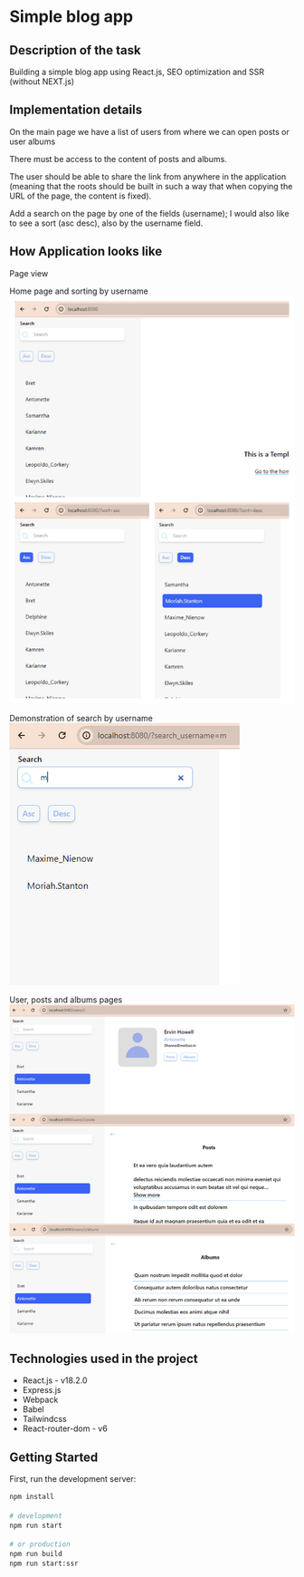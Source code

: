 # Simple blog app

## Description of the task

Building a simple blog app using React.js, SEO optimization and SSR (without NEXT.js)

## Implementation details

On the main page we have a list of users from where we can open posts or user albums

There must be access to the content of posts and albums.

The user should be able to share the link from anywhere in the application (meaning that the roots should be built in such a way that when copying the URL of the page, the content is fixed).

Add a search on the page by one of the fields (username); I would also like to see a sort (asc desc), also by the username field.

## How Application looks like

Page view

Home page and sorting by username
![Home page](./public/homepage.png)

Demonstration of search by username
![Search](./public/serchusername.png)

User, posts and albums pages
![User, posts, albums pages](./public/userpage.png)

## Technologies used in the project

- React.js - v18.2.0
- Express.js
- Webpack
- Babel
- Tailwindcss
- React-router-dom - v6

## Getting Started

First, run the development server:

```bash
npm install

# development
npm run start

# or production
npm run build
npm run start:ssr
```
